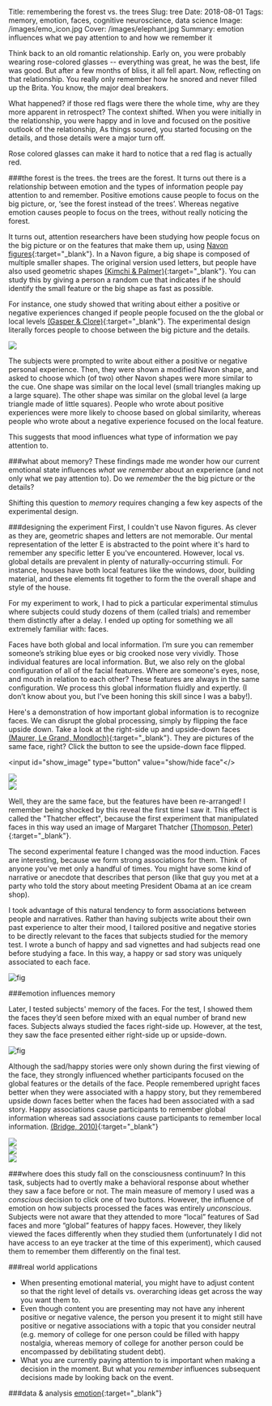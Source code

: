 Title: remembering the forest vs. the trees
Slug: tree
Date: 2018-08-01
Tags: memory, emotion, faces, cognitive neuroscience, data science
Image: /images/emo_icon.jpg
Cover: /images/elephant.jpg
Summary: emotion influences what we pay attention to and how we remember it

Think back to an old romantic relationship. Early on, you were probably wearing rose-colored glasses -- everything was great, he was the best, life was good.  But after a few months of bliss, it all fell apart. Now, reflecting on that relationship. You really only remember how he snored and never filled up the Brita. You know, the major deal breakers.

What happened? if those red flags were there the whole time, why are they more apparent in retrospect? The context shifted. When you were initially in the relationship, you were happy and in love and focused on the positive outlook of the relationship, As things soured, you started focusing on the details, and those details were a major turn off.

Rose colored glasses can make it hard to notice that a red flag is actually red.

###the forest is the trees. the trees are the forest.
It turns out there is a relationship between emotion and the types of information people pay attention to and remember. Positive emotions cause people to focus on the big picture, or, ‘see the forest instead of the trees’. Whereas negative emotion causes people to focus on the trees, without really noticing the forest.

It turns out, attention researchers have been studying how people focus on the big picture or on the features that make them up, using [Navon figures](https://en.wikipedia.org/wiki/Navon_figure){:target="_blank"}. In a Navon figure, a big shape is composed of multiple smaller shapes. The original version used letters, but people have also used geometric shapes [(Kimchi & Palmer)](https://www.ncbi.nlm.nih.gov/pubmed/6214605){:target="_blank"}. You can study this by giving a person a random cue that indicates if he should identify the small feature or the big shape as fast as possible.  

For instance, one study showed that writing about either a positive or negative experiences changed if people people focused on the the global or local levels  [(Gasper & Clore)](https://www.ncbi.nlm.nih.gov/pubmed/?term=gasper+clore+2002){:target="_blank"}. The experimental design literally forces people to choose between the big picture and the details.


<div class="center_pic50">
<img class="icon" src='/images/shapes.png'>
</div>


The subjects were prompted to write about either a positive or negative personal experience. Then, they were shown a modified Navon shape, and asked to choose which (of two) other Navon shapes were more similar to the cue. One shape was similar on the local level (small triangles making up a large square). The other shape was similar on the global level (a large triangle made of little squares). People who wrote about positive experiences were more likely to choose based on global similarity, whereas people who wrote about a negative experience focused on the local feature.

This suggests that mood influences what type of information we pay attention to.

###what about memory?
These findings made me wonder how our current emotional state influences *what we remember* about an experience (and not only what we pay attention to). Do we *remember* the the big picture or the details?

Shifting this question to *memory* requires changing a few key aspects of the experimental design.

###designing the experiment
First, I couldn't use Navon figures. As clever as they are, geometric shapes and letters are not memorable. Our mental representation of the letter E is abstracted to the point where it's hard to remember any specific letter E you've encountered.  However, local vs. global details are prevalent in plenty of naturally-occurring stimuli. For instance, houses have both local features like the windows, door, building material, and these elements fit together to form the the overall shape and style of the house.

For my experiment to work, I had to pick a particular experimental stimulus where subjects could study dozens of them (called trials) and remember them distinctly after a delay. I ended up opting for something we all extremely familiar with: faces.

Faces have both global and local information. I’m sure you can remember someone’s striking blue eyes or big crooked nose very vividly. Those individual features are local information. But, we also rely on the global configuration of all of the facial features. Where are someone's eyes, nose, and mouth in relation to each other? These features are always in the same configuration. We process this global information fluidly and expertly. (I don’t know about you, but I’ve been honing this skill since I was a baby!).

Here's a demonstration of how important global information is to recognize faces. We can disrupt the global processing, simply by flipping the face upside down. Take a look at the right-side up and upside-down faces [(Maurer, Le Grand, Mondloch)](https://www.ncbi.nlm.nih.gov/pubmed/12039607){:target="_blank"}. They are pictures of the same face, right? Click the button to see the upside-down face flipped.

<input id="show_image" type="button" value="show/hide face"</>

<div class="clearfix">
<div class="column pic_3">
<img class="icon" src='/images/face1.png'>
</div>
<div class="column pic_3">
<img src='/images/face2.png'>
</div>
<div class="column pic_3">
<img id="face3" style="display:none;" src='/images/face3.png'>
</div>
</div>

Well, they are the same face, but the features have been re-arranged! I remember being shocked by this reveal the first time I saw it. This effect is called the "Thatcher effect", because the first experiment that manipulated faces in this way used an image of Margaret Thatcher [(Thompson, Peter)](https://www.ncbi.nlm.nih.gov/pubmed/?term=Margaret+Thatcher%3A+A+New+Illusion){:target="_blank"}.

The second experimental feature I changed was the mood induction. Faces are interesting, because we form strong associations for them. Think of anyone you've met only a handful of times. You might have some kind of narrative or anecdote that describes that person (like that guy you met at a party who told the story about meeting President Obama at an ice cream shop).

I took advantage of this natural tendency to form associations between people and narratives. Rather than having subjects write about their own past experience to alter their mood, I tailored positive and negative stories to be directly relevant to the faces that subjects studied for the memory test. I wrote a bunch of happy and sad vignettes and had subjects read one before studying a face. In this way, a happy or sad story was uniquely associated to each face.


![fig](/images/emo_study.png)

###emotion influences memory

Later, I tested subjects' memory of the faces. For the test, I showed them the faces they’d seen before mixed with an equal number of brand new faces. Subjects always studied the faces right-side up. However, at the test, they saw the face presented either right-side up or upside-down.


![fig](/images/emo_test.png)

Although the sad/happy stories were only shown during the first viewing of the face, they strongly influenced whether participants focused on the global features or the details of the face. People remembered upright faces better when they were associated with a happy story, but they remembered upside down faces better when the faces had been associated with a sad story. Happy associations cause participants to remember global information whereas sad associations cause participants to remember local information. [(Bridge, 2010)](/pdfs/bridge10.pdf){:target="_blank"}

<div class="column left_pic">
<img class="icon" src='/images/emo_line_recall.png'>
</div>
<div class="column right_pic">
<img src='/images/emo_line_precision.png'>
</div>

<div class="center_pic50">
<img class="icon" src='/images/emo_bar_f1.png'>
</div>


###where does this study fall on the consciousness continuum?
In this task, subjects had to overtly make a behavioral response about whether they saw a face before or not. The main measure of memory I used was a *conscious* decision to click one of two buttons. However, the influence of emotion on how subjects processed the faces was entirely *unconscious*. Subjects were not aware that they attended to more “local” features of Sad faces and more “global” features of happy faces. However, they likely viewed the faces differently when they studied them (unfortunately I did not have access to an eye tracker at the time of this experiment), which caused them to remember them differently on the final test.

###real world applications
* When presenting emotional material, you might have to adjust content so that the right level of details vs. overarching ideas get across the way you want them to.
* Even though content you are presenting may not have any inherent positive or negative valence, the person you present it to might still have positive or negative associations with a topic that you consider neutral (e.g. memory of college for one person could be filled with happy nostalgia, whereas memory of college for another person could be encompassed by debilitating student debt).
* What you are currently paying attention to is important when making a decision in the moment. But what you *remember* influences subsequent decisions made by looking back on the event.

###data & analysis
[emotion](https://github.com/donnajobridge/data_visualizations/tree/master/emo){:target="_blank"}
